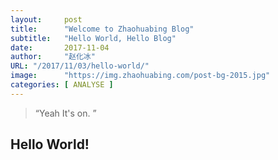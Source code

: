 ```yaml
---
layout:     post 
title:      "Welcome to Zhaohuabing Blog"
subtitle:   "Hello World, Hello Blog"
date:       2017-11-04
author:     "赵化冰"
URL: "/2017/11/03/hello-world/"
image:      "https://img.zhaohuabing.com/post-bg-2015.jpg"
categories: [ ANALYSE ]
---
```


> “Yeah It's on. ”


## Hello World!
